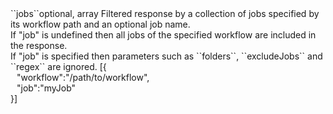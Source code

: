 <tr><td>``jobs``</td><td>optional, array</td>
<td>Filtered response by a collection of jobs specified by its workflow path and an optional job name.<br/>
If "job" is undefined then all jobs of the specified workflow are included in the response.<br/>
If "job" is specified then parameters such as ``folders``, ``excludeJobs`` and ``regex`` are ignored.</td>
<td> [{
  <div style="padding-left:10px;">"workflow":"/path/to/workflow",</div>
  <div style="padding-left:10px;">"job":"myJob"</div>
  }]</td>
<td></td>
</tr>
